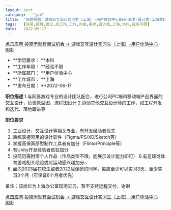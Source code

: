 ```yaml
---
layout:	post
category:	"job"
title:	"网易招聘：游戏交互设计实习生（上海）-用户体验中心880-美术-设计类-上海本科经验不限"
tags:	[网易,招聘,面试,找工作,工作,内推,美术,设计类,上海,本科,经验不限]
date:	2022-06-17
---
```


[点击应聘 投简历就有面试机会 -> 游戏交互设计实习生（上海）-用户体验中心880](http://mobile.bole.netease.com/bole/boleDetail?id=38156&employeeId=346f03c3cda5f04c&key=all)



- **学历要求： **本科
- **工作年限： **经验不限
- **所属部门： **用户体验中心
- **工作城市： **上海
- **发布日期： **2022-06-17



**职位描述**
1.与网易游戏专业的设计团队配合，进行公司PC端和移动端产品界面的交互设计，负责原型图、流程图设计
2.协助其他交互设计师的工作，如工程开发和迭代、落地跟进等





**职位要求**
1. 工业设计、交互设计等相关专业，有开发经验者优先
2. 熟练掌握常用的设计软件（Figma/PS/XD/Sketch等）
3. 掌握高保真原型制作工具者有加分（Flinto/Principle等）
4. 有Unity开发经验者疯狂加分
5. 投简历需附带个人作品（作品类型不限，能展示设计能力即可）
6.有足球或体育游戏相关经验或对运动感兴趣加分~
7. 面向2023届在校生或者2022届保研的同学，每周至少可以实习3天，至少实习3个月（可保证6个月者优先）     

备注：该岗位为上海办公室现场实习，暂不支持远程交付，谢谢




[点击应聘 投简历就有面试机会 -> 游戏交互设计实习生（上海）-用户体验中心880](http://mobile.bole.netease.com/bole/boleDetail?id=38156&employeeId=346f03c3cda5f04c&key=all)